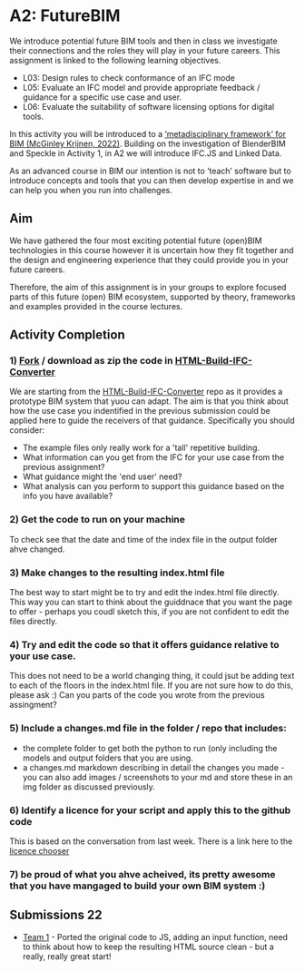 # A2: FutureBIM
We introduce potential future BIM tools and then in class we investigate their connections and the roles they will play in your future careers. This assignment is linked to the following learning objectives.

* L03: Design rules to check conformance of an IFC mode
* L05: Evaluate an IFC model and provide appropriate feedback / guidance for a specific use case and user.
* L06: Evaluate the suitability of software licensing options for digital tools.

In this activity you will be introduced to a [‘metadisciplinary framework’ for BIM (McGinley Krijnen, 2022)](https://www.researchgate.net/publication/363579368_A_framework_for_meta-disciplinary_building_analysis/stats). Building on the investigation of BlenderBIM and Speckle in Activity 1, in A2 we will introduce IFC.JS and Linked Data.

As an advanced course in BIM our intention is not to ‘teach’ software but to introduce concepts and tools that you can then develop expertise in and we can help you when you run into challenges.

## Aim

We have gathered the four most exciting potential future (open)BIM technologies in this course however it is uncertain how they fit together and the design and engineering experience that they could provide you in your future careers.

Therefore, the aim of this assignment is in your groups to explore focused parts of this future (open) BIM ecosystem, supported by theory, frameworks and examples provided in the course lectures.

## Activity Completion


### 1) [Fork](https://docs.github.com/en/get-started/quickstart/fork-a-repo) / download as zip the code in [HTML-Build-IFC-Converter](https://github.com/timmcginley/HTML-Build-IFC-Converter)
We are starting from the [HTML-Build-IFC-Converter](https://github.com/timmcginley/HTML-Build-IFC-Converter) repo as it provides a prototype BIM system that yuou can adapt. The aim is that you think about how the use case you indentified in the previous submission could be applied here to guide the receivers of that guidance. Specifically you should consider:
* The example files only really work for a 'tall' repetitive building.
* What information can you get from the IFC for your use case from the previous assignment?
* What guidance might the 'end user' need?
* What analysis can you perform to support this guidance based on the info you have available?

### 2) Get the code to run on your machine
To check see that the date and time of the index file in the output folder ahve changed.

### 3) Make changes to the resulting index.html file
The best way to start might be to try and edit the index.html file directly. This way you can start to think about the guiddnace that you want the page to offer - perhaps you coudl sketch this, if you are not confident to edit the files directly.

### 4) Try and edit the code so that it offers guidance relative to your use case.
This does not need to be a world changing thing, it could jsut be adding text to each of the floors in the index.html file. If you are not sure how to do this, please ask :) Can you parts of the code you wrote from the previous assingment?

### 5) Include a changes.md file in the folder / repo that includes:
* the complete folder to get both the python to run (only including the models and output folders that you are using.
* a changes.md markdown describing in detail the changes you made - you can also add images / screenshots to your md and store these in an img folder as discussed previously.

### 6) Identify a licence for your script and apply this to the github code
This is based on the conversation from last week. There is a link here to the [licence chooser](https://choosealicense.com/)

### 7) be proud of what you ahve acheived, its pretty awesome that you have mangaged to build your own BIM system :)

## Submissions 22
- [Team 1](https://github.com/kfjordt/11034-advanced-bim/tree/main/Assignment%202) - Ported the original code to JS, adding an input function, need to think about how to keep the resulting HTML source clean - but a really, really great start!

